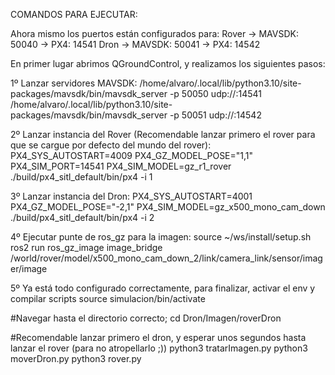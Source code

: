 COMANDOS PARA EJECUTAR:

Ahora mismo los puertos están configurados para:
Rover -> MAVSDK: 50040 -> PX4: 14541
Dron -> MAVSDK: 50041 -> PX4: 14542


En primer lugar abrimos QGroundControl, y realizamos los siguientes pasos: 


1º Lanzar servidores MAVSDK: 
/home/alvaro/.local/lib/python3.10/site-packages/mavsdk/bin/mavsdk_server -p 50050 udp://:14541
/home/alvaro/.local/lib/python3.10/site-packages/mavsdk/bin/mavsdk_server -p 50051 udp://:14542


2º Lanzar instancia del Rover (Recomendable lanzar primero el rover para que se cargue por defecto del mundo del rover):
PX4_SYS_AUTOSTART=4009 PX4_GZ_MODEL_POSE="1,1" PX4_SIM_PORT=14541 PX4_SIM_MODEL=gz_r1_rover ./build/px4_sitl_default/bin/px4 -i 1


3º Lanzar instancia del Dron:
PX4_SYS_AUTOSTART=4001 PX4_GZ_MODEL_POSE="-2,1" PX4_SIM_MODEL=gz_x500_mono_cam_down ./build/px4_sitl_default/bin/px4 -i 2


4º Ejecutar punte de ros_gz para la imagen: 
source ~/ws/install/setup.sh
ros2 run ros_gz_image image_bridge /world/rover/model/x500_mono_cam_down_2/link/camera_link/sensor/imager/image


5º Ya está todo configurado correctamente, para finalizar, activar el env y compilar scripts
source simulacion/bin/activate

#Navegar hasta el directorio correcto;
cd Dron/Imagen/roverDron

#Recomendable lanzar primero el dron, y esperar unos segundos hasta lanzar el rover (para no atropellarlo ;))
python3 tratarImagen.py
python3 moverDron.py
python3 rover.py


